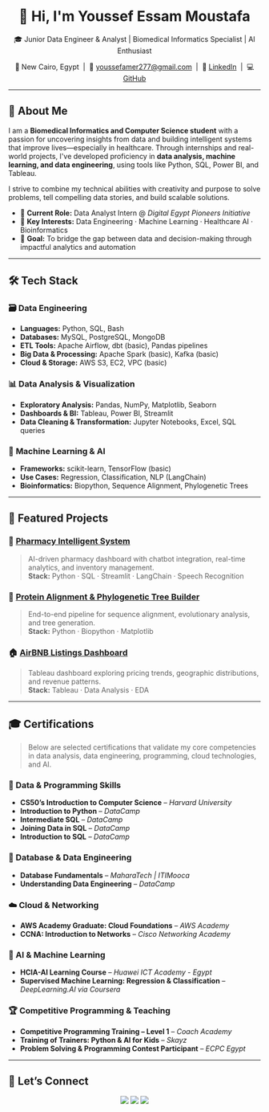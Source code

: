 
<h1 align="center">👋 Hi, I'm Youssef Essam Moustafa</h1>

<p align="center">
  🎓 Junior Data Engineer & Analyst | Biomedical Informatics Specialist | AI Enthusiast  
</p>

<p align="center">
  📍 New Cairo, Egypt &nbsp;|&nbsp;
  📧 <a href="mailto:youssefamer277@gmail.com">youssefamer277@gmail.com</a> &nbsp;|&nbsp;
  🔗 <a href="https://www.linkedin.com/in/youssefessam22/">LinkedIn</a> &nbsp;|&nbsp;
  💻 <a href="https://github.com/Youssef3ssam22">GitHub</a>
</p>

---

## 🔎 About Me

I am a **Biomedical Informatics and Computer Science student** with a passion for uncovering insights from data and building intelligent systems that improve lives—especially in healthcare. Through internships and real-world projects, I've developed proficiency in **data analysis, machine learning, and data engineering**, using tools like Python, SQL, Power BI, and Tableau.

I strive to combine my technical abilities with creativity and purpose to solve problems, tell compelling data stories, and build scalable solutions.

- 💼 **Current Role:** Data Analyst Intern @ *Digital Egypt Pioneers Initiative*  
- 🧠 **Key Interests:** Data Engineering · Machine Learning · Healthcare AI · Bioinformatics  
- 🚀 **Goal:** To bridge the gap between data and decision-making through impactful analytics and automation  

---

## 🛠️ Tech Stack

### 🗃️ **Data Engineering**
- **Languages:** Python, SQL, Bash  
- **Databases:** MySQL, PostgreSQL, MongoDB  
- **ETL Tools:** Apache Airflow, dbt (basic), Pandas pipelines  
- **Big Data & Processing:** Apache Spark (basic), Kafka (basic)  
- **Cloud & Storage:** AWS S3, EC2, VPC (basic)

### 📊 **Data Analysis & Visualization**
- **Exploratory Analysis:** Pandas, NumPy, Matplotlib, Seaborn  
- **Dashboards & BI:** Tableau, Power BI, Streamlit  
- **Data Cleaning & Transformation:** Jupyter Notebooks, Excel, SQL queries  

### 🤖 **Machine Learning & AI**
- **Frameworks:** scikit-learn, TensorFlow (basic)  
- **Use Cases:** Regression, Classification, NLP (LangChain)  
- **Bioinformatics:** Biopython, Sequence Alignment, Phylogenetic Trees  

---

## 🚀 Featured Projects

### 🔬 [Pharmacy Intelligent System](https://github.com/Youssef3ssam22/Pharmacy-Intelligent-System)
> AI-driven pharmacy dashboard with chatbot integration, real-time analytics, and inventory management.  
**Stack:** Python · SQL · Streamlit · LangChain · Speech Recognition

### 🧬 [Protein Alignment & Phylogenetic Tree Builder](https://github.com/Youssef3ssam22/Phylogenetic-Analysis-and-Protein-Sequence-Alignment-Pipeline)
> End-to-end pipeline for sequence alignment, evolutionary analysis, and tree generation.  
**Stack:** Python · Biopython · Matplotlib

### 🏠 [AirBNB Listings Dashboard](https://github.com/Youssef3ssam22/AirBNB-listings-tableau)
> Tableau dashboard exploring pricing trends, geographic distributions, and revenue patterns.  
**Stack:** Tableau · Data Analysis · EDA

---

## 🎓 Certifications

> Below are selected certifications that validate my core competencies in data analysis, data engineering, programming, cloud technologies, and AI.

### 🧠 Data & Programming Skills
- **CS50’s Introduction to Computer Science** – *Harvard University*
- **Introduction to Python** – *DataCamp*
- **Intermediate SQL** – *DataCamp*
- **Joining Data in SQL** – *DataCamp*
- **Introduction to SQL** – *DataCamp*

### 🧾 Database & Data Engineering
- **Database Fundamentals** – *MaharaTech | ITIMooca*
- **Understanding Data Engineering** – *DataCamp*

### ☁️ Cloud & Networking
- **AWS Academy Graduate: Cloud Foundations** – *AWS Academy*
- **CCNA: Introduction to Networks** – *Cisco Networking Academy*

### 🎯 AI & Machine Learning
- **HCIA-AI Learning Course** – *Huawei ICT Academy - Egypt*
- **Supervised Machine Learning: Regression & Classification** – *DeepLearning.AI via Coursera*

### 🏆 Competitive Programming & Teaching
- **Competitive Programming Training – Level 1** – *Coach Academy*
- **Training of Trainers: Python & AI for Kids** – *Skayz*
- **Problem Solving & Programming Contest Participant** – *ECPC Egypt*

---

## 🤝 Let’s Connect

<p align="center">
  <a href="mailto:youssefamer277@gmail.com"><img src="https://img.shields.io/badge/Email-youssefamer277@gmail.com-D14836?style=for-the-badge&logo=gmail&logoColor=white"></a>
  <a href="https://www.linkedin.com/in/youssefessam22/"><img src="https://img.shields.io/badge/LinkedIn-Youssef%20Essam-blue?style=for-the-badge&logo=linkedin"></a>
  <a href="https://github.com/Youssef3ssam22"><img src="https://img.shields.io/badge/GitHub-Youssef3ssam22-black?style=for-the-badge&logo=github"></a>
</p>
